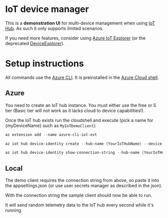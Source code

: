 # IoT device manager

This is a **demonstration UI** for multi-device management when using [IoT Hub](https://azure.microsoft.com/services/iot-hub/). As such it only supports limited scenarios.

If you need more features, consider using [Azure IoT Explorer](https://github.com/Azure/azure-iot-explorer) (or the deprecated [DeviceExplorer](https://github.com/Azure/azure-iot-sdk-csharp/tree/master/tools/DeviceExplorer)).

# Setup instructions

All commands use the [Azure CLI](https://docs.microsoft.com/cli/azure/install-azure-cli). It is preinstalled in the [Azure Cloud shell](https://azure.microsoft.com/features/cloud-shell).

## Azure

You need to create an IoT hub instance. You must either use the free or S tier (Basic tier will not work as it lacks cloud to device capabilities!). 

Once the IoT hub exists run the cloudshell and execute (pick a name for {myDeviceName} such as `MyIoTDemoClient`):

``` powershell
az extension add --name azure-cli-iot-ext

az iot hub device-identity create --hub-name {YourIoTHubName} --device-id {myDeviceName}

az iot hub device-identity show-connection-string --hub-name {YourIoTHubName} --device-id {myDeviceName} --output table
```

## Local

The demo client requires the connection string from above, so paste it into the appsettings.json (or use user secrets manager as described in the json).

With the connection string the sample client should now be able to run.

It will send random telemetry data to the IoT hub every second while it's running.
